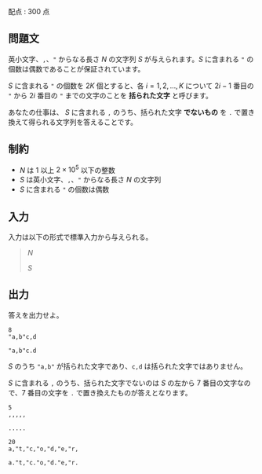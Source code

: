 配点 : $300$ 点

## 問題文

英小文字、`,`、`"` からなる長さ $N$ の文字列 $S$ が与えられます。$S$ に含まれる `"` の個数は偶数であることが保証されています。

$S$ に含まれる `"` の個数を $2K$ 個とすると、各 $i=1,2,\ldots,K$ について $2i-1$ 番目の `"` から $2i$ 番目の `"` までの文字のことを **括られた文字** と呼びます。

あなたの仕事は、 $S$ に含まれる `,` のうち、括られた文字 **でないもの** を `.` で置き換えて得られる文字列を答えることです。

## 制約

- $N$ は $1$ 以上 $2\times 10^5$ 以下の整数
- $S$ は英小文字、`,`、`"` からなる長さ $N$ の文字列
- $S$ に含まれる `"` の個数は偶数

## 入力

入力は以下の形式で標準入力から与えられる。

> $N$
> 
> $S$

## 出力

答えを出力せよ。

```input1
8
"a,b"c,d
```

```output1
"a,b"c.d
```

$S$ のうち `"a,b"` が括られた文字であり、`c,d` は括られた文字ではありません。

$S$ に含まれる `,` のうち、括られた文字でないのは $S$ の左から $7$ 番目の文字なので、$7$ 番目の文字を `.` で置き換えたものが答えとなります。

```input2
5
,,,,,
```

```output2
.....
```

```input3
20
a,"t,"c,"o,"d,"e,"r,
```

```output3
a."t,"c."o,"d."e,"r.
```